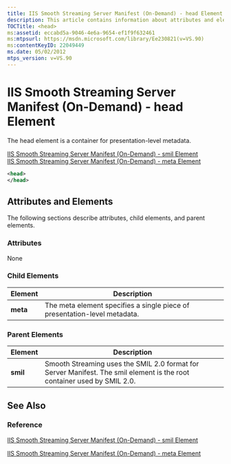 ```yaml
---
title: IIS Smooth Streaming Server Manifest (On-Demand) - head Element
description: This article contains information about attributes and elements of the IIS Smooth Streaming Server manifest.
TOCTitle: <head>
ms:assetid: eccabd5a-9046-4e6a-9654-ef1f9f632461
ms:mtpsurl: https://msdn.microsoft.com/library/Ee230821(v=VS.90)
ms:contentKeyID: 22049449
ms.date: 05/02/2012
mtps_version: v=VS.90
---
```


# IIS Smooth Streaming Server Manifest (On-Demand) - head Element

The head element is a container for presentation-level metadata.

[IIS Smooth Streaming Server Manifest (On-Demand) - smil Element](iis-smooth-streaming-server-manifest-on-demand-smil-element.md)  
  [IIS Smooth Streaming Server Manifest (On-Demand) - meta Element](iis-smooth-streaming-server-manifest-on-demand-meta-element.md)  

```xml
<head>
</head>
```

## Attributes and Elements

The following sections describe attributes, child elements, and parent elements.

### Attributes

None

### Child Elements

|Element|Description|
|--- |--- |
|**meta**|The meta element specifies a single piece of presentation-level metadata.|

### Parent Elements

|Element|Description|
|--- |--- |
|**smil**|Smooth Streaming uses the SMIL 2.0 format for Server Manifest. The smil element is the root container used by SMIL 2.0.|

## See Also

### Reference

[IIS Smooth Streaming Server Manifest (On-Demand) - smil Element](iis-smooth-streaming-server-manifest-on-demand-smil-element.md)

[IIS Smooth Streaming Server Manifest (On-Demand) - meta Element](iis-smooth-streaming-server-manifest-on-demand-meta-element.md)
